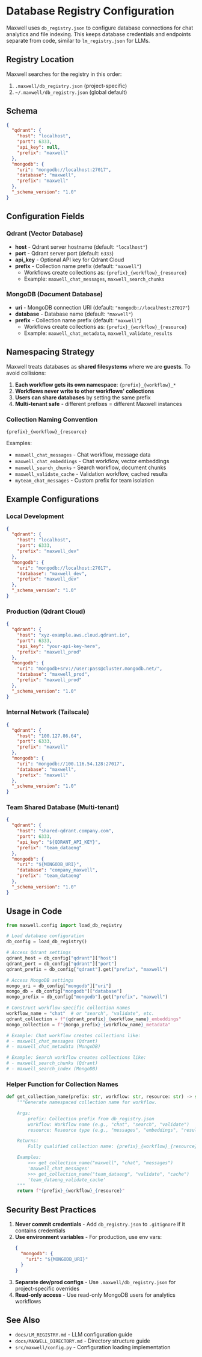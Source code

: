 # Database Registry Configuration

Maxwell uses `db_registry.json` to configure database connections for chat analytics and file indexing. This keeps database credentials and endpoints separate from code, similar to `lm_registry.json` for LLMs.

## Registry Location

Maxwell searches for the registry in this order:
1. `.maxwell/db_registry.json` (project-specific)
2. `~/.maxwell/db_registry.json` (global default)

## Schema

```json
{
  "qdrant": {
    "host": "localhost",
    "port": 6333,
    "api_key": null,
    "prefix": "maxwell"
  },
  "mongodb": {
    "uri": "mongodb://localhost:27017",
    "database": "maxwell",
    "prefix": "maxwell"
  },
  "_schema_version": "1.0"
}
```

## Configuration Fields

### Qdrant (Vector Database)
- **host** - Qdrant server hostname (default: `"localhost"`)
- **port** - Qdrant server port (default: `6333`)
- **api_key** - Optional API key for Qdrant Cloud
- **prefix** - Collection name prefix (default: `"maxwell"`)
  - Workflows create collections as: `{prefix}_{workflow}_{resource}`
  - Example: `maxwell_chat_messages`, `maxwell_search_chunks`

### MongoDB (Document Database)
- **uri** - MongoDB connection URI (default: `"mongodb://localhost:27017"`)
- **database** - Database name (default: `"maxwell"`)
- **prefix** - Collection name prefix (default: `"maxwell"`)
  - Workflows create collections as: `{prefix}_{workflow}_{resource}`
  - Example: `maxwell_chat_metadata`, `maxwell_validate_results`

## Namespacing Strategy

Maxwell treats databases as **shared filesystems** where we are **guests**. To avoid collisions:

1. **Each workflow gets its own namespace**: `{prefix}_{workflow}_*`
2. **Workflows never write to other workflows' collections**
3. **Users can share databases** by setting the same prefix
4. **Multi-tenant safe** - different prefixes = different Maxwell instances

### Collection Naming Convention

```
{prefix}_{workflow}_{resource}
```

Examples:
- `maxwell_chat_messages` - Chat workflow, message data
- `maxwell_chat_embeddings` - Chat workflow, vector embeddings
- `maxwell_search_chunks` - Search workflow, document chunks
- `maxwell_validate_cache` - Validation workflow, cached results
- `myteam_chat_messages` - Custom prefix for team isolation

## Example Configurations

### Local Development
```json
{
  "qdrant": {
    "host": "localhost",
    "port": 6333,
    "prefix": "maxwell_dev"
  },
  "mongodb": {
    "uri": "mongodb://localhost:27017",
    "database": "maxwell_dev",
    "prefix": "maxwell_dev"
  },
  "_schema_version": "1.0"
}
```

### Production (Qdrant Cloud)
```json
{
  "qdrant": {
    "host": "xyz-example.aws.cloud.qdrant.io",
    "port": 6333,
    "api_key": "your-api-key-here",
    "prefix": "maxwell_prod"
  },
  "mongodb": {
    "uri": "mongodb+srv://user:pass@cluster.mongodb.net/",
    "database": "maxwell_prod",
    "prefix": "maxwell_prod"
  },
  "_schema_version": "1.0"
}
```

### Internal Network (Tailscale)
```json
{
  "qdrant": {
    "host": "100.127.86.64",
    "port": 6333,
    "prefix": "maxwell"
  },
  "mongodb": {
    "uri": "mongodb://100.116.54.128:27017",
    "database": "maxwell",
    "prefix": "maxwell"
  },
  "_schema_version": "1.0"
}
```

### Team Shared Database (Multi-tenant)
```json
{
  "qdrant": {
    "host": "shared-qdrant.company.com",
    "port": 6333,
    "api_key": "${QDRANT_API_KEY}",
    "prefix": "team_dataeng"
  },
  "mongodb": {
    "uri": "${MONGODB_URI}",
    "database": "company_maxwell",
    "prefix": "team_dataeng"
  },
  "_schema_version": "1.0"
}
```

## Usage in Code

```python
from maxwell.config import load_db_registry

# Load database configuration
db_config = load_db_registry()

# Access Qdrant settings
qdrant_host = db_config["qdrant"]["host"]
qdrant_port = db_config["qdrant"]["port"]
qdrant_prefix = db_config["qdrant"].get("prefix", "maxwell")

# Access MongoDB settings
mongo_uri = db_config["mongodb"]["uri"]
mongo_db = db_config["mongodb"]["database"]
mongo_prefix = db_config["mongodb"].get("prefix", "maxwell")

# Construct workflow-specific collection names
workflow_name = "chat"  # or "search", "validate", etc.
qdrant_collection = f"{qdrant_prefix}_{workflow_name}_embeddings"
mongo_collection = f"{mongo_prefix}_{workflow_name}_metadata"

# Example: Chat workflow creates collections like:
# - maxwell_chat_messages (Qdrant)
# - maxwell_chat_metadata (MongoDB)

# Example: Search workflow creates collections like:
# - maxwell_search_chunks (Qdrant)
# - maxwell_search_index (MongoDB)
```

### Helper Function for Collection Names

```python
def get_collection_name(prefix: str, workflow: str, resource: str) -> str:
    """Generate namespaced collection name for workflow.

    Args:
        prefix: Collection prefix from db_registry.json
        workflow: Workflow name (e.g., "chat", "search", "validate")
        resource: Resource type (e.g., "messages", "embeddings", "results")

    Returns:
        Fully qualified collection name: {prefix}_{workflow}_{resource}

    Examples:
        >>> get_collection_name("maxwell", "chat", "messages")
        'maxwell_chat_messages'
        >>> get_collection_name("team_dataeng", "validate", "cache")
        'team_dataeng_validate_cache'
    """
    return f"{prefix}_{workflow}_{resource}"
```

## Security Best Practices

1. **Never commit credentials** - Add `db_registry.json` to `.gitignore` if it contains credentials
2. **Use environment variables** - For production, use env vars:
   ```json
   {
     "mongodb": {
       "uri": "${MONGODB_URI}"
     }
   }
   ```
3. **Separate dev/prod configs** - Use `.maxwell/db_registry.json` for project-specific overrides
4. **Read-only access** - Use read-only MongoDB users for analytics workflows

## See Also

- `docs/LM_REGISTRY.md` - LLM configuration guide
- `docs/MAXWELL_DIRECTORY.md` - Directory structure guide
- `src/maxwell/config.py` - Configuration loading implementation
